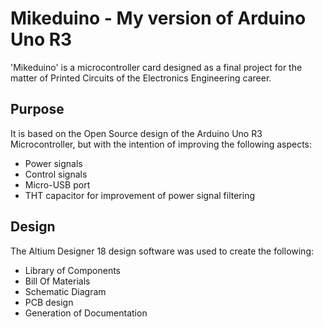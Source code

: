# Mikeduino - My version of Arduino Uno R3

'Mikeduino' is a microcontroller card designed as a final project for the matter of Printed Circuits of the Electronics Engineering career.


## Purpose
It is based on the Open Source design of the Arduino Uno R3 Microcontroller, but with the intention of improving the following aspects:

- Power signals
- Control signals
- Micro-USB port
- THT capacitor for improvement of power signal filtering

## Design 
The Altium Designer 18 design software was used to create the following:

- Library of Components
- Bill Of Materials
- Schematic Diagram
- PCB design
- Generation of Documentation

